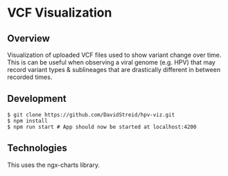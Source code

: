 # VCF Visualization
## Overview
Visualization of uploaded VCF files used to show variant change over time. This is can be useful when observing a viral genome (e.g. HPV) that may record variant types & sublineages that are drastically different in between recorded times.

## Development
```
$ git clone https://github.com/DavidStreid/hpv-viz.git
$ npm install
$ npm run start # App should now be started at localhost:4200
```

## Technologies
This uses the ngx-charts library.
